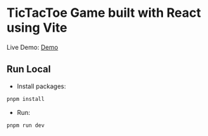 # TicTacToe Game built with React using Vite

Live Demo: [Demo](https://mini-project1.sahildev.pro)

## Run Local

- Install packages:

```js
pnpm install
```
- Run:

```js
pnpm run dev
```

